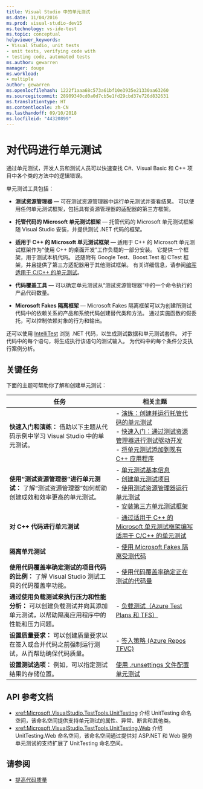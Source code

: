 ```yaml
---
title: Visual Studio 中的单元测试
ms.date: 11/04/2016
ms.prod: visual-studio-dev15
ms.technology: vs-ide-test
ms.topic: conceptual
helpviewer_keywords:
- Visual Studio, unit tests
- unit tests, verifying code with
- testing code, automated tests
ms.author: gewarren
manager: douge
ms.workload:
- multiple
author: gewarren
ms.openlocfilehash: 1222f1aaa68c573a61bf10e3935e21330aa63260
ms.sourcegitcommit: 28909340cd0a0d7cb5e1fd29cbd37e726d832631
ms.translationtype: HT
ms.contentlocale: zh-CN
ms.lasthandoff: 09/10/2018
ms.locfileid: "44320899"
---
```

# <a name="unit-test-your-code"></a>对代码进行单元测试

通过单元测试，开发人员和测试人员可以快速查找 C#、Visual Basic 和 C++ 项目中各个类的方法中的逻辑错误。

单元测试工具包括：

* **测试资源管理器** &mdash; 可在测试资源管理器中运行单元测试并查看结果。 可以使用任何单元测试框架，包括具有资源管理器的适配器的第三方框架。

* **托管代码的 Microsoft 单元测试框架** &mdash; 托管代码的 Microsoft 单元测试框架随 Visual Studio 安装，并提供测试 .NET 代码的框架。

* **适用于 C++ 的 Microsoft 单元测试框架** &mdash; 适用于 C++ 的 Microsoft 单元测试框架作为“使用 C++ 的桌面开发”工作负载的一部分安装。 它提供一个框架，用于测试本机代码。 还随附有 Google Test、Boost.Test 和 CTest 框架，并且提供了第三方适配器用于其他测试框架。 有关详细信息，请参阅[编写适用于 C/C++ 的单元测试](../test/writing-unit-tests-for-c-cpp.md)。

* **代码覆盖工具** &mdash; 可以确定单元测试从“测试资源管理器”中的一个命令执行的产品代码数量。

* **Microsoft Fakes 隔离框架** &mdash; Microsoft Fakes 隔离框架可以为创建所测试代码中的依赖关系的产品和系统代码创建替代类和方法。 通过实施函数的假委托，可以控制依赖对象的行为和输出。

还可以使用 [IntelliTest](../test/generate-unit-tests-for-your-code-with-intellitest.md) 浏览 .NET 代码，以生成测试数据和单元测试套件。 对于代码中的每个语句，将生成执行该语句的测试输入。 为代码中的每个条件分支执行案例分析。

## <a name="key-tasks"></a>关键任务

下面的主题可帮助你了解和创建单元测试：

|任务|相关主题|
|-----------|-----------------------|
|**快速入门和演练：** 借助以下主题从代码示例中学习 Visual Studio 中的单元测试。|-   [演练：创建并运行托管代码的单元测试](../test/walkthrough-creating-and-running-unit-tests-for-managed-code.md)<br />-   [快速入门：通过测试资源管理器进行测试驱动开发](../test/quick-start-test-driven-development-with-test-explorer.md)<br />-   [将单元测试添加到现有 C++ 应用程序](../test/unit-testing-existing-cpp-applications-with-test-explorer.md)|
|**使用“测试资源管理器”进行单元测试：** 了解“测试资源管理器”如何帮助创建成效和效率更高的单元测试。|-   [单元测试基本信息](../test/unit-test-basics.md)<br />-   [创建单元测试项目](../test/create-a-unit-test-project.md)<br />-   [使用测试资源管理器运行单元测试](../test/run-unit-tests-with-test-explorer.md)<br />-   [安装第三方单元测试框架](../test/install-third-party-unit-test-frameworks.md)|
|**对 C++ 代码进行单元测试**|-   [通过适用于 C++ 的 Microsoft 单元测试框架编写适用于 C/C++ 的单元测试](../test/writing-unit-tests-for-c-cpp-with-the-microsoft-unit-testing-framework-for-cpp.md)|
|**隔离单元测试**|-   [使用 Microsoft Fakes 隔离受测代码](../test/isolating-code-under-test-with-microsoft-fakes.md)|
|**使用代码覆盖率确定测试的项目代码的比例：** 了解 Visual Studio 测试工具的代码覆盖率功能。|-   [使用代码覆盖率确定正在测试的代码量](../test/using-code-coverage-to-determine-how-much-code-is-being-tested.md)|
|**通过使用负载测试来执行压力和性能分析：** 可以创建负载测试并向其添加单元测试，以帮助隔离应用程序中的性能和压力问题。|-   [负载测试（Azure Test Plans 和 TFS）](/azure/devops/test/load-test/index?view=vsts)|
|**设置质量要求：** 可以创建质量要求以在签入或合并代码之前强制运行测试，从而帮助确保代码质量。|-   [签入策略 (Azure Repos TFVC)](/azure/devops/repos/tfvc/add-check-policies?view=vsts)|
|**设置测试选项：** 例如，可以指定测试结果的存储位置。|[使用 .runsettings 文件配置单元测试](../test/configure-unit-tests-by-using-a-dot-runsettings-file.md)|

## <a name="api-reference-documentation"></a>API 参考文档

- <xref:Microsoft.VisualStudio.TestTools.UnitTesting> 介绍 UnitTesting 命名空间，该命名空间提供支持单元测试的属性、异常、断言和其他类。
- <xref:Microsoft.VisualStudio.TestTools.UnitTesting.Web> 介绍 UnitTesting.Web 命名空间，该命名空间通过提供对 ASP.NET 和 Web 服务单元测试的支持扩展了 UnitTesting 命名空间。

## <a name="see-also"></a>请参阅

- [提高代码质量](../test/improve-code-quality.md)
